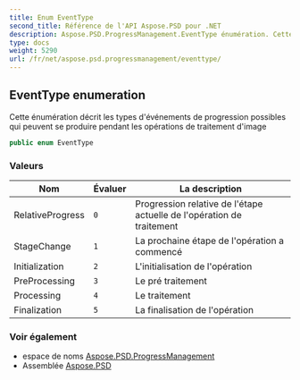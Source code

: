```yaml
---
title: Enum EventType
second_title: Référence de l'API Aspose.PSD pour .NET
description: Aspose.PSD.ProgressManagement.EventType énumération. Cette énumération décrit les types dévénements de progression possibles qui peuvent se produire pendant les opérations de traitement dimage
type: docs
weight: 5290
url: /fr/net/aspose.psd.progressmanagement/eventtype/
---
```

## EventType enumeration

Cette énumération décrit les types d'événements de progression possibles qui peuvent se produire pendant les opérations de traitement d'image

```csharp
public enum EventType
```

### Valeurs

| Nom | Évaluer | La description |
| --- | --- | --- |
| RelativeProgress | `0` | Progression relative de l'étape actuelle de l'opération de traitement |
| StageChange | `1` | La prochaine étape de l'opération a commencé |
| Initialization | `2` | L'initialisation de l'opération |
| PreProcessing | `3` | Le pré traitement |
| Processing | `4` | Le traitement |
| Finalization | `5` | La finalisation de l'opération |

### Voir également

* espace de noms [Aspose.PSD.ProgressManagement](../../aspose.psd.progressmanagement/)
* Assemblée [Aspose.PSD](../../)


